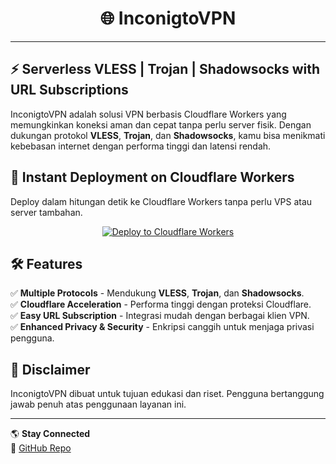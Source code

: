 <h1 align="center">🌐 InconigtoVPN</h1>

---

## ⚡ Serverless VLESS | Trojan | Shadowsocks with URL Subscriptions

InconigtoVPN adalah solusi VPN berbasis Cloudflare Workers yang memungkinkan koneksi aman dan cepat tanpa perlu server fisik. Dengan dukungan protokol **VLESS**, **Trojan**, dan **Shadowsocks**, kamu bisa menikmati kebebasan internet dengan performa tinggi dan latensi rendah.

## 🚀 Instant Deployment on Cloudflare Workers

Deploy dalam hitungan detik ke Cloudflare Workers tanpa perlu VPS atau server tambahan.

<p align="center">
  <a href="https://deploy.workers.cloudflare.com/?url=https://github.com/InconigtoVPN/InconigtoVPN">
    <img src="https://deploy.workers.cloudflare.com/button" alt="Deploy to Cloudflare Workers">
  </a>
</p>

## 🛠️ Features
✅ **Multiple Protocols** - Mendukung **VLESS**, **Trojan**, dan **Shadowsocks**.<br>
✅ **Cloudflare Acceleration** - Performa tinggi dengan proteksi Cloudflare.<br>
✅ **Easy URL Subscription** - Integrasi mudah dengan berbagai klien VPN.<br>
✅ **Enhanced Privacy & Security** - Enkripsi canggih untuk menjaga privasi pengguna.<br>

## 📌 Disclaimer
InconigtoVPN dibuat untuk tujuan edukasi dan riset. Pengguna bertanggung jawab penuh atas penggunaan layanan ini.

---

🌎 **Stay Connected**<br>
📌 [GitHub Repo](https://github.com/InconigtoVPN/InconigtoVPN)

